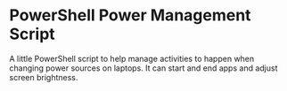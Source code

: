 # PowerShell Power Management Script

A little PowerShell script to help manage activities to happen when changing power sources on laptops. It can start and end apps and adjust screen brightness.
